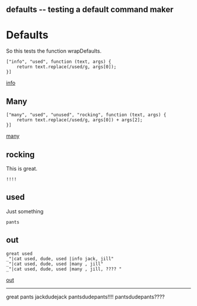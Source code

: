 defaults -- testing a default command maker
---
# Defaults

So this tests the function wrapDefaults.

    ["info", "used", function (text, args) {
        return text.replace(/used/g, args[0]);
    }]


[info](# "define: defaults")

## Many


    ["many", "used", "unused", "rocking", function (text, args) {
        return text.replace(/used/g, args[0]) + args[2];
    }]


[many](# "define: defaults")

## rocking

This is great. 

    !!!!

## used

Just something

    pants


## out

    great used
    _"|cat used, dude, used |info jack, jill"
    _"|cat used, dude, used |many , jill"
    _"|cat used, dude, used |many , jill, ???? "


[out](# "save: | info ")
    
---
great pants
jackdudejack
pantsdudepants!!!!
pantsdudepants????
